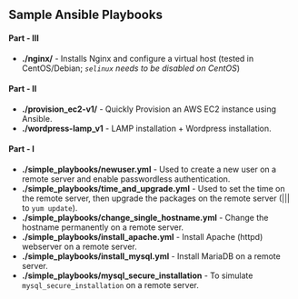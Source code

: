 ## Sample Ansible Playbooks  
  
#### Part - III

- **./nginx/** - Installs Nginx and configure a virtual host (tested in CentOS/Debian; *`selinux` needs to be disabled on CentOS*)

#### Part - II

 
- **./provision\_ec2-v1/** - Quickly Provision an AWS EC2 instance using Ansible.
- **./wordpress-lamp\_v1** - LAMP installation + Wordpress installation.
  
  
#### Part - I

- **./simple_playbooks/newuser.yml** - Used to create a new user on a remote server and enable passwordless authentication.  
- **./simple_playbooks/time\_and\_upgrade.yml** - Used to set the time on the remote server, then upgrade the packages on the remote server (||| to `yum update`).  
- **./simple_playbooks/change\_single\_hostname.yml** - Change the hostname permanently on a remote server.  
- **./simple_playbooks/install\_apache.yml** - Install Apache (httpd) webserver on a remote server.  
- **./simple_playbooks/install\_mysql.yml** - Install MariaDB on a remote server.  
- **./simple_playbooks/mysql_secure_installation** - To simulate `mysql_secure_installation` on a remote server.  
